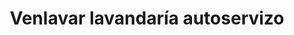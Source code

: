 ---
title: "Venlavar lavandaría autoservizo"
url: /chapela/venlavar-lavandaria-autoservizo/
shop: lavandería
---